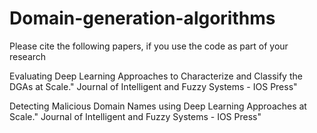 # Domain-generation-algorithms

Please cite the following papers, if you use the code as part of your research

Evaluating Deep Learning Approaches to Characterize and Classify the DGAs at Scale." Journal of Intelligent and Fuzzy Systems - IOS Press"

Detecting Malicious Domain Names using Deep Learning Approaches at Scale." Journal of Intelligent and Fuzzy Systems - IOS Press"
